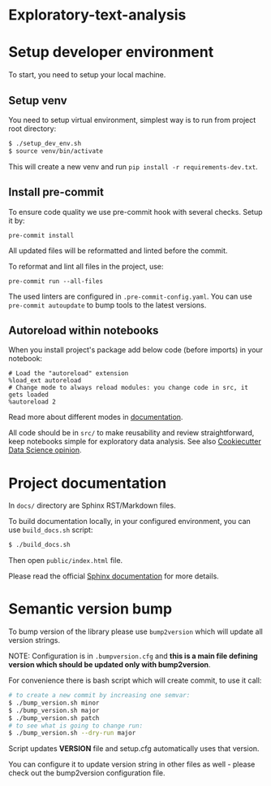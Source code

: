 # Exploratory-text-analysis

# Setup developer environment

To start, you need to setup your local machine.

## Setup venv

You need to setup virtual environment, simplest way is to run from project root directory:

```bash
$ ./setup_dev_env.sh
$ source venv/bin/activate
```
This will create a new venv and run `pip install -r requirements-dev.txt`.

## Install pre-commit

To ensure code quality we use pre-commit hook with several checks. Setup it by:

```
pre-commit install
```

All updated files will be reformatted and linted before the commit.

To reformat and lint all files in the project, use:

`pre-commit run --all-files`

The used linters are configured in `.pre-commit-config.yaml`. You can use `pre-commit autoupdate` to bump tools to the latest versions.

## Autoreload within notebooks

When you install project's package add below code (before imports) in your notebook:
```
# Load the "autoreload" extension
%load_ext autoreload
# Change mode to always reload modules: you change code in src, it gets loaded
%autoreload 2
```
Read more about different modes in [documentation](https://ipython.org/ipython-doc/3/config/extensions/autoreload.html).

All code should be in `src/` to make reusability and review straightforward, keep notebooks simple for exploratory data analysis.
See also [Cookiecutter Data Science opinion](https://drivendata.github.io/cookiecutter-data-science/#notebooks-are-for-exploration-and-communication).

# Project documentation

In `docs/` directory are Sphinx RST/Markdown files.

To build documentation locally, in your configured environment, you can use `build_docs.sh` script:

```bash
$ ./build_docs.sh
```

Then open `public/index.html` file.

Please read the official [Sphinx documentation](https://www.sphinx-doc.org/en/master/) for more details.



# Semantic version bump

To bump version of the library please use `bump2version` which will update all version strings.

NOTE: Configuration is in `.bumpversion.cfg` and **this is a main file defining version which should be updated only with bump2version**.

For convenience there is bash script which will create commit, to use it call:

```bash
# to create a new commit by increasing one semvar:
$ ./bump_version.sh minor
$ ./bump_version.sh major
$ ./bump_version.sh patch
# to see what is going to change run:
$ ./bump_version.sh --dry-run major
```
Script updates **VERSION** file and setup.cfg automatically uses that version.

You can configure it to update version string in other files as well - please check out the bump2version configuration file.

